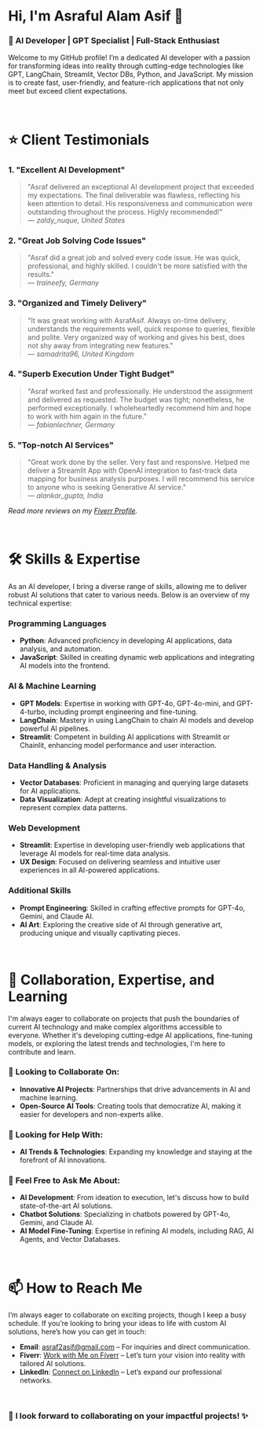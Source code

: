 # Hi, I'm Asraful Alam Asif 👋

### 🚀 AI Developer | GPT Specialist | Full-Stack Enthusiast

Welcome to my GitHub profile! I’m a dedicated AI developer with a passion for transforming ideas into reality through cutting-edge technologies like GPT, LangChain, Streamlit, Vector DBs, Python, and JavaScript. My mission is to create fast, user-friendly, and feature-rich applications that not only meet but exceed client expectations.

<br/>

# ⭐ Client Testimonials

### 1. **"Excellent AI Development"**
> "Asraf delivered an exceptional AI development project that exceeded my expectations. The final deliverable was flawless, reflecting his keen attention to detail. His responsiveness and communication were outstanding throughout the process. Highly recommended!"  
> — _zaldy_nuque, United States_

### 2. **"Great Job Solving Code Issues"**
> "Asraf did a great job and solved every code issue. He was quick, professional, and highly skilled. I couldn't be more satisfied with the results."  
> — _traineefy, Germany_

### 3. **"Organized and Timely Delivery"**
> "It was great working with AsrafAsif. Always on-time delivery, understands the requirements well, quick response to queries, flexible and polite. Very organized way of working and gives his best, does not shy away from integrating new features."  
> — _samadrita96, United Kingdom_

### 4. **"Superb Execution Under Tight Budget"**
> "Asraf worked fast and professionally. He understood the assignment and delivered as requested. The budget was tight; nonetheless, he performed exceptionally. I wholeheartedly recommend him and hope to work with him again in the future."  
> — _fabianlechner, Germany_

### 5. **"Top-notch AI Services"**
> "Great work done by the seller. Very fast and responsive. Helped me deliver a Streamlit App with OpenAI integration to fast-track data mapping for business analysis purposes. I will recommend his service to anyone who is seeking Generative AI service."  
> — _alankar_gupta, India_

_Read more reviews on my [Fiverr Profile](https://www.fiverr.com/asraf2asif_fvrr)._

<br/>

# 🛠️ Skills & Expertise

As an AI developer, I bring a diverse range of skills, allowing me to deliver robust AI solutions that cater to various needs. Below is an overview of my technical expertise:

### **Programming Languages**
- **Python**: Advanced proficiency in developing AI applications, data analysis, and automation.
- **JavaScript**: Skilled in creating dynamic web applications and integrating AI models into the frontend.

### **AI & Machine Learning**
- **GPT Models**: Expertise in working with GPT-4o, GPT-4o-mini, and GPT-4-turbo, including prompt engineering and fine-tuning.
- **LangChain**: Mastery in using LangChain to chain AI models and develop powerful AI pipelines.
- **Streamlit**: Competent in building AI applications with Streamlit or Chainlit, enhancing model performance and user interaction.

### **Data Handling & Analysis**
- **Vector Databases**: Proficient in managing and querying large datasets for AI applications.
- **Data Visualization**: Adept at creating insightful visualizations to represent complex data patterns.

### **Web Development**
- **Streamlit**: Expertise in developing user-friendly web applications that leverage AI models for real-time data analysis.
- **UX Design**: Focused on delivering seamless and intuitive user experiences in all AI-powered applications.

### **Additional Skills**
- **Prompt Engineering**: Skilled in crafting effective prompts for GPT-4o, Gemini, and Claude AI.
- **AI Art**: Exploring the creative side of AI through generative art, producing unique and visually captivating pieces.

<br/>

# 💬 Collaboration, Expertise, and Learning

I'm always eager to collaborate on projects that push the boundaries of current AI technology and make complex algorithms accessible to everyone. Whether it's developing cutting-edge AI applications, fine-tuning models, or exploring the latest trends and technologies, I'm here to contribute and learn.

### 👯 **Looking to Collaborate On:**
- **Innovative AI Projects**: Partnerships that drive advancements in AI and machine learning.
- **Open-Source AI Tools**: Creating tools that democratize AI, making it easier for developers and non-experts alike.

### 🤔 **Looking for Help With:**
- **AI Trends & Technologies**: Expanding my knowledge and staying at the forefront of AI innovations.
  
### 💬 **Feel Free to Ask Me About:**
- **AI Development**: From ideation to execution, let's discuss how to build state-of-the-art AI solutions.
- **Chatbot Solutions**: Specializing in chatbots powered by GPT-4o, Gemini, and Claude AI.
- **AI Model Fine-Tuning**: Expertise in refining AI models, including RAG, AI Agents, and Vector Databases.

<br/>

# 📫 How to Reach Me
I’m always eager to collaborate on exciting projects, though I keep a busy schedule. If you’re looking to bring your ideas to life with custom AI solutions, here’s how you can get in touch:

- **Email**: [asraf2asif@gmail.com](mailto:asraf2asif@gmail.com) – For inquiries and direct communication.
- **Fiverr**: [Work with Me on Fiverr](https://www.fiverr.com/asraf2asif_fvrr) – Let’s turn your vision into reality with tailored AI solutions.
- **LinkedIn**: [Connect on LinkedIn](https://www.linkedin.com/in/asraf2asif/) – Let’s expand our professional networks.

<br/>

### 🚀 **I look forward to collaborating on your impactful projects!** ✨

